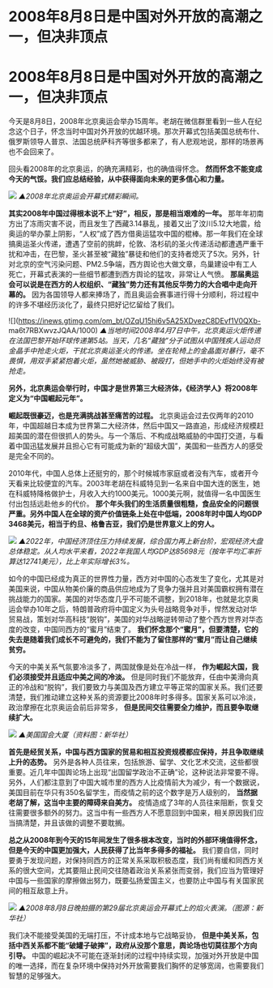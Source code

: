 # 2008年8月8日是中国对外开放的高潮之一，但决非顶点

# 2008年8月8日是中国对外开放的高潮之一，但决非顶点

今天是8月8日，2008年北京奥运会举办15周年。老胡在微信群里看到一些人在纪念这个日子，怀念当时中国对外开放的优越环境。那次开幕式包括美国总统布什、俄罗斯领导人普京、法国总统萨科齐等很多都来了，有人悲观地说，那样的场景再也不会回来了。

回头看2008年的北京奥运，的确充满精彩，也的确值得怀念。 **然而怀念不能变成今天的气馁。我们应总结经验，从中获得面向未来的更多信心和力量。**

![](https://inews.gtimg.com/om_bt/ORqpnR6eDRrjTuASzoiaYRKQskaLOBxXteSrZ6NnX0NasAA/1000)
_▲2008年北京奥运会开幕式精彩瞬间。_

**其实2008年中国过得根本说不上“好”，相反，那是相当艰难的一年。**
那年年初南方出了冻雨灾害不说，而且发生了西藏3.14暴乱，接着又出了汶川5.12大地震，给奥运的举办蒙上阴影，“人权”成了西方借奥运猛攻中国的棍棒。那一年我们在全球搞奥运圣火传递，遭遇了空前的挑衅，伦敦、洛杉矶的圣火传递活动都遭遇严重干扰和冲击，在巴黎，圣火甚至被“藏独”暴徒和他们的支持者熄灭了5次。另外，针对北京的空气污染问题、PM2.5争端，西方舆论也大做文章，鸟巢建设中有工人死亡，开幕式表演的一些细节都遭到西方舆论的猛攻，非常让人气愤。
**那届奥运会可以说是在西方的人权组织、“藏独”势力还有其他反华势力的大合唱中走向开幕的。**
因为各国领导人都来捧场了，而且奥运会赛事进行得十分顺利，将过程中的许多不堪经历淡化了，最终只把好记忆留给了我们。

![](https://inews.gtimg.com/om_bt/OZqU15hi6v5A25XDvezC8DEvf1V0QXb-
ma6t7RBXwvzJQAA/1000)
_▲当地时间2008年4月7日中午，北京奥运火炬传递在法国巴黎开始环球传递第5站。当天，几名“藏独”分子试图从中国残疾人运动员金晶手中抢走火炬，干扰北京奥运圣火的传递。坐在轮椅上的金晶面对暴行，毫不畏惧，用双手紧紧抱着火炬，虽然她被威胁、被殴打，但她手中的火炬始终没有被抢走。_

**另外，北京奥运会举行时，中国才是世界第三大经济体，《经济学人》将2008年定义为“中国崛起元年”。**

**崛起既很豪迈，也是充满挑战甚至痛苦的过程。**
北京奥运会过去仅两年的2010年，中国超越日本成为世界第二大经济体，然后中国又一路直追，形成经济规模赶超美国的潜在但很抓人的势头。与一个落后、不构成战略威胁的中国打交道，与看着中国迅猛发展并且担心它有可能成为新的“超级大国”，美国和一些西方人的感受是完全不同的。

2010年代，中国人总体上还挺穷的，那个时候城市家庭或者没有汽车，或者开今天看来比较便宜的汽车。2003年老胡在科威特见到一名来自中国大连的医生，她在科威特降格做护士，月收入大约1000美元。1000美元啊，就值得一名中国医生付出包括远赴他乡的代价。
**那个年头我们的生活质量很粗糙，食品安全的问题很严重。另外中国人在全球的资产价值链条上处在中低端，2008年时中国人均GDP
3468美元，相当于约旦、格鲁吉亚，我们仍是世界意义上的穷人。**

![](https://inews.gtimg.com/om_bt/O_a76yjKv7zvDes3etUkHfGf5ki-w0uHKyPgmdor4JxS8AA/1000)
_▲2022年，中国经济顶住压力持续发展，综合国力再上新台阶，宏观经济大盘总体稳定。从人均水平来看，2022年我国人均GDP达85698元（按年平均汇率折算达12741美元），比上年实际增长3%。_

如今的中国已经成为真正的世界性力量，西方对中国的心态发生了变化，尤其是对美国来说，中国从物美价廉的商品供应地成为了竞争力强并且对美国霸权拥有潜在挑战能力的国家。美国的对华态度几乎不可能不调整，到2018年，也就是北京奥运会举办10年之后，特朗普政府将中国定义为头号战略竞争对手，悍然发动对华贸易战，策划对华高科技“脱钩”，美国的对华战略逆转带动了整个西方世界对华态度的改变，中国同西方的“蜜月”结束了。
**我们怀念那个“蜜月”，但要清楚，它的失去是随着我们成长不可避免的，我们不能为了留住那样的“蜜月”而让自己继续贫穷。**

今天的中美关系气氛要冷淡多了，两国就像是处在冷战一样， **作为崛起大国，我们必须接受并且适应中美之间的冷淡。**
但是同时我们不能放弃，任由中美滑向真正的冷战和“脱钩”，我们要致力与美国及西方建立平等正常的国家关系。我们还要清楚，我们推动建立这种关系的资源要比2008年时多得多。国家关系可以冷淡，政治摩擦在北京奥运会前后非常多，
**但是民间交往需要全力维护，而且要争取继续扩大。**

![](https://inews.gtimg.com/om_bt/OW1FHAqSuuZZ3nZNBWuQRcZi3_UjpPWKTbzd1fN5g7SzQAA/1000)
_▲美国国会大厦（资料图：新华社）_

**首先是经贸关系，中国与西方国家的贸易和相互投资规模都应保持，并且争取继续上升的态势。**
另外是各种人员往来，包括旅游、留学、文化艺术交流，这些都很重要。近几年中国舆论场上出现“出国留学政治不正确”论，这种说法非常要不得。另外，人们都注意到了中国大城市里的西方人比疫情前大为减少，有一个数据说，美国目前在华只有350名留学生，而疫情之前的这个数字是万人级别的，
**当然据老胡了解，这当中主要的障碍来自美方。**
疫情造成了3年的人员往来阻断，恢复交往需要很多额外的努力。这当中有一些西方人不愿意回到中国来，相关原因我们应当搞清楚，并且该做的调整不要耽搁。

**总之从2008年到今天的15年间发生了很多根本改变，当时的外部环境值得怀念，但是今天的中国更加强大，人民获得了比当年多得多的福祉。**
我们要自信，同时要勇于发现问题，对保持同西方的正常关系采取积极态度，我们尚有缓和同西方关系的很大空间，尤其要阻止民间交往随着政治关系紧张而变弱，我们应当为管理好中国与一些国家的摩擦做出努力，既要弘扬爱国主义，也要防止中国与有关国家民间的相互敌意上升。

![](https://inews.gtimg.com/om_bt/OtM10mAdYRRXHs9JMTn-5GjBNQko2JtOe9_LYhyowfi8wAA/1000)
_▲2008年8月8日晚拍摄的第29届北京奥运会开幕式上的焰火表演。（图源：新华社）_

我们决不能接受美国的无端打压，不计成本地与它战略妥协，
**但是中美关系，包括中西关系都不能“破罐子破摔”，政府从没那个意思，舆论场也切莫往那个方向引导。**
中国的崛起决不可能在逐渐封闭的过程中持续实现，加强对外开放是中国的唯一选择，而在复杂环境中保持对外开放需要我们胸怀的足够宽阔，也需要我们智慧的足够强大。


